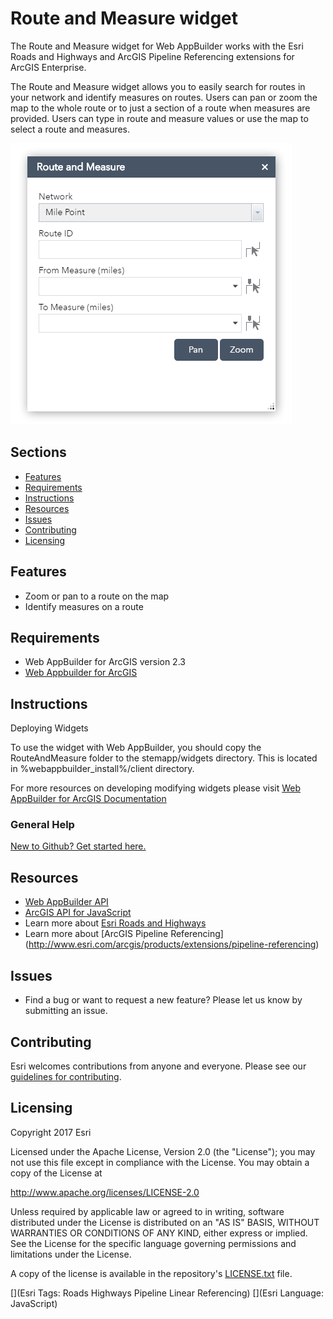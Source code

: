 # Route and Measure widget
The Route and Measure widget for Web AppBuilder works with the Esri Roads and Highways and ArcGIS Pipeline Referencing extensions for ArcGIS Enterprise.

The Route and Measure widget allows you to easily search for routes in your network and identify measures on routes. Users can pan or zoom the map to the whole route or to just a section of a route when measures are provided. Users can type in route and measure values or use the map to select a route and measures.

![Image of Route and Measure widget](./screenshots/widgetScreenshot.png)

## Sections

* [Features](#features)
* [Requirements](#requirements)
* [Instructions](#instructions)
* [Resources](#resources)
* [Issues](#issues)
* [Contributing](#contributing)
* [Licensing](#licensing)

## Features

* Zoom or pan to a route on the map
* Identify measures on a route

## Requirements

* Web AppBuilder for ArcGIS version 2.3
* [Web Appbuilder for ArcGIS](http://developers.arcgis.com/web-appbuilder/)

## Instructions
Deploying Widgets

To use the widget with Web AppBuilder, you should copy the RouteAndMeasure folder to the stemapp/widgets directory. This is located in %webappbuilder_install%/client directory.

For more resources on developing modifying widgets please visit
[Web AppBuilder for ArcGIS Documentation](http://doc.arcgis.com/en/web-appbuilder/)


### General Help
[New to Github? Get started here.](http://htmlpreview.github.com/?https://github.com/Esri/esri.github.com/blob/master/help/esri-getting-to-know-github.html)

## Resources

* [Web AppBuilder API](https://developers.arcgis.com/web-appbuilder/api-reference/css-framework.htm)
* [ArcGIS API for JavaScript](https://developers.arcgis.com/javascript/)
* Learn more about [Esri Roads and Highways](http://www.esri.com/software/arcgis/extensions/roads-and-highways)
* Learn more about [ArcGIS Pipeline Referencing] (http://www.esri.com/arcgis/products/extensions/pipeline-referencing)

## Issues

* Find a bug or want to request a new feature?  Please let us know by submitting an issue.

## Contributing

Esri welcomes contributions from anyone and everyone.  Please see our [guidelines for contributing](https://github.com/esri/contributing).

## Licensing

Copyright 2017 Esri

Licensed under the Apache License, Version 2.0 (the "License");
you may not use this file except in compliance with the License.
You may obtain a copy of the License at

   http://www.apache.org/licenses/LICENSE-2.0

Unless required by applicable law or agreed to in writing, software
distributed under the License is distributed on an "AS IS" BASIS,
WITHOUT WARRANTIES OR CONDITIONS OF ANY KIND, either express or implied.
See the License for the specific language governing permissions and
limitations under the License.

A copy of the license is available in the repository's [LICENSE.txt](https://github.com/ArcGIS/lrs-webappbuilder-widgets/blob/master/RouteAndMeasure/LICENSE.txt?raw=true) file.

[](Esri Tags: Roads Highways Pipeline Linear Referencing)
[](Esri Language: JavaScript)